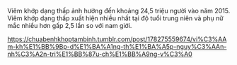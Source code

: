Viêm khớp dạng thấp ảnh hưởng đến khoảng 24,5 triệu người vào năm 2015. Viêm khớp dạng thấp xuất hiện nhiều nhất tại độ tuổi trung niên và phụ nữ mắc nhiều hơn gấp 2,5 lần so với nam giới.

https://chuabenhkhoptambinh.tumblr.com/post/178275559674/vi%C3%AAm-kh%E1%BB%9Bp-d%E1%BA%A1ng-th%E1%BA%A5p-nguy%C3%AAn-nh%C3%A2n-tri%E1%BB%87u-ch%E1%BB%A9ng-v%C3%A0
